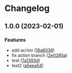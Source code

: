 # Changelog

## 1.0.0 (2023-02-01)


### Features

* add acrion ([18a6038](https://github.com/matiusz/sandbox/commit/18a6038abbcc8fc679aca1796427db27e909f993))
* fix action branch ([2e0285a](https://github.com/matiusz/sandbox/commit/2e0285a625ed0157e72ab807cb832858c5f6fb94))
* test ([7a1393d](https://github.com/matiusz/sandbox/commit/7a1393d52a43f15107b1d9de9de54cfe64543c5f))
* test2 ([a5eea54](https://github.com/matiusz/sandbox/commit/a5eea54e00f1764c39eee320cd44d063921639b1))
